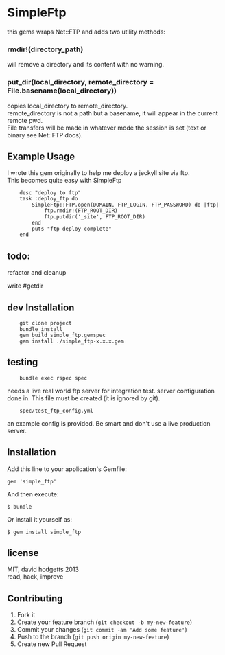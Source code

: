 # SimpleFtp

this gems wraps Net::FTP and adds two utility methods:

### rmdir!(directory_path)

will remove a directory and its content with no warning.

### put_dir(local_directory, remote_directory = File.basename(local_directory))

copies local_directory to remote_directory.  
remote_directory is not a path but a basename, it will appear in the current remote pwd.  
File transfers will be made in whatever mode the session is set (text or binary see Net::FTP docs).

## Example Usage

I wrote this gem originally to help me deploy a jeckyll site via ftp.  
This becomes quite easy with SimpleFtp

		desc "deploy to ftp"
		task :deploy_ftp do
			SimpleFtp::FTP.open(DOMAIN, FTP_LOGIN, FTP_PASSWORD) do |ftp|
				ftp.rmdir!(FTP_ROOT_DIR)
				ftp.putdir('_site', FTP_ROOT_DIR)
			end
			puts "ftp deploy complete"
		end

## todo:

refactor and cleanup

write #getdir

## dev Installation

		git clone project
		bundle install
		gem build simple_ftp.gemspec
		gem install ./simple_ftp-x.x.x.gem

## testing

		bundle exec rspec spec

needs a live real world ftp server for integration test. 
server configuration done in. This file must be created (it is ignored by git).

		spec/test_ftp_config.yml

an example config is provided. Be smart and don't use a live production server.


## Installation

Add this line to your application's Gemfile:

    gem 'simple_ftp'

And then execute:

    $ bundle

Or install it yourself as:

    $ gem install simple_ftp


## license 

MIT, david hodgetts 2013  
read, hack, improve



## Contributing

1. Fork it
2. Create your feature branch (`git checkout -b my-new-feature`)
3. Commit your changes (`git commit -am 'Add some feature'`)
4. Push to the branch (`git push origin my-new-feature`)
5. Create new Pull Request
